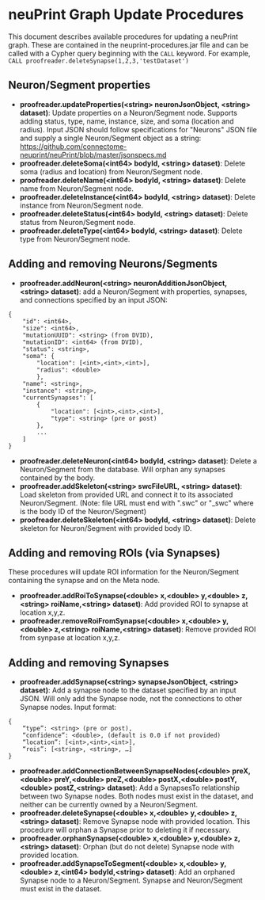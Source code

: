 # neuPrint Graph Update Procedures
This document describes available procedures for updating a neuPrint graph. These are contained in the neuprint-procedures.jar file and can be called with a Cypher query beginning with the `CALL` keyword. For example, `CALL proofreader.deleteSynapse(1,2,3,'testDataset')`
## Neuron/Segment properties
* **proofreader.updateProperties(\<string\> neuronJsonObject, \<string\> dataset)**: Update properties on a Neuron/Segment node. Supports adding status, type, name, instance, size, and soma (location and radius). Input JSON should follow specifications for "Neurons" JSON file and supply a single Neuron/Segment object as a string: https://github.com/connectome-neuprint/neuPrint/blob/master/jsonspecs.md
* **proofreader.deleteSoma(\<int64\> bodyId, \<string\> dataset)**: Delete soma (radius and location) from Neuron/Segment node.
* **proofreader.deleteName(\<int64\> bodyId,  \<string\> dataset)**: Delete name from Neuron/Segment node.
* **proofreader.deleteInstance(\<int64\> bodyId,  \<string\> dataset)**: Delete instance from Neuron/Segment node.
* **proofreader.deleteStatus(\<int64\> bodyId,  \<string\> dataset)**: Delete status from Neuron/Segment node.
* **proofreader.deleteType(\<int64\> bodyId,  \<string\> dataset)**: Delete type from Neuron/Segment node.

## Adding and removing Neurons/Segments
* **proofreader.addNeuron(\<string\> neuronAdditionJsonObject, \<string\> dataset)**: add a Neuron/Segment with properties, synapses, and connections specified by an input JSON:
```
{
    "id": <int64>,
    "size": <int64>,
    "mutationUUID": <string> (from DVID),
    "mutationID": <int64> (from DVID),
    "status": <string>,
    "soma": {
        "location": [<int>,<int>,<int>],
        "radius": <double>
        },
    "name": <string>,
    "instance": <string>,
    "currentSynapses": [
        { 
            "location": [<int>,<int>,<int>],
            "type": <string> (pre or post)
        },
        ...
    ]
}
```
* **proofreader.deleteNeuron(\<int64\> bodyId,  \<string\> dataset)**: Delete a Neuron/Segment from the database. Will orphan any synapses contained by the body.
* **proofreader.addSkeleton(\<string\> swcFileURL, \<string\> dataset)**: Load skeleton from provided URL and connect it to its associated Neuron/Segment. (Note: file URL must end with "<bodyID>.swc" or "<bodyID>_swc" where <bodyID> is the body ID of the Neuron/Segment) 
* **proofreader.deleteSkeleton(\<int64\> bodyId,  \<string\> dataset)**: Delete skeleton for Neuron/Segment with provided body ID.

## Adding and removing ROIs (via Synapses)
These procedures will update ROI information for the Neuron/Segment containing the synapse and on the Meta node. 
* **proofreader.addRoiToSynapse(\<double\> x,\<double\> y,\<double\> z,\<string\> roiName,\<string\> dataset)**: Add provided ROI to synapse at location x,y,z.
* **proofreader.removeRoiFromSynapse(\<double\> x,\<double\> y,\<double\> z,\<string\> roiName,\<string\> dataset)**: Remove provided ROI from synpase at location x,y,z.

## Adding and removing Synapses
* **proofreader.addSynapse(\<string\> synapseJsonObject, \<string\> dataset)**: Add a synapse node to the dataset specified by an input JSON. Will only add the Synapse node, not the connections to other Synapse nodes. Input format:
```
{
    “type”: <string> (pre or post),
    “confidence”: <double>, (default is 0.0 if not provided)
    “location”: [<int>,<int>,<int>],
    “rois”: [<string>, <string>, …]
}
```
* **proofreader.addConnectionBetweenSynapseNodes(\<double\> preX,\<double\> preY,\<double\> preZ,\<double\> postX,\<double\> postY,\<double\> postZ,\<string\> dataset)**: Add a SynapsesTo relationship between two Synapse nodes. Both nodes must exist in the dataset, and neither can be currently owned by a Neuron/Segment.
* **proofreader.deleteSynapse(\<double\> x,\<double\> y,\<double\> z,\<string\> dataset)**: Remove Synapse node with provided location. This procedure will orphan a Synapse prior to deleting it if necessary.
* **proofreader.orphanSynapse(\<double\> x,\<double\> y,\<double\> z,\<string\> dataset)**: Orphan (but do not delete) Synapse node with provided location.
* **proofreader.addSynapseToSegment(<double\> x,<double\> y,<double\> z,\<int64\> bodyId,\<string\> dataset)**: Add an orphaned Synapse node to a Neuron/Segment. Synapse and Neuron/Segment must exist in the dataset.
